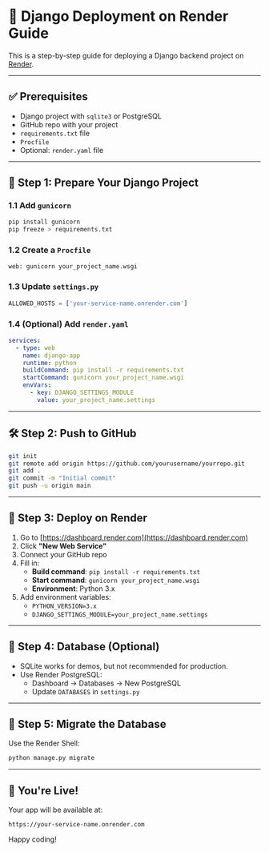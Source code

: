 
# 🐍 Django Deployment on Render Guide

This is a step-by-step guide for deploying a Django backend project on [Render](https://render.com).

---

## ✅ Prerequisites
- Django project with `sqlite3` or PostgreSQL
- GitHub repo with your project
- `requirements.txt` file
- `Procfile`
- Optional: `render.yaml` file

---

## 🔧 Step 1: Prepare Your Django Project

### 1.1 Add `gunicorn`
```bash
pip install gunicorn
pip freeze > requirements.txt
```

### 1.2 Create a `Procfile`
```
web: gunicorn your_project_name.wsgi
```

### 1.3 Update `settings.py`
```python
ALLOWED_HOSTS = ['your-service-name.onrender.com']
```

### 1.4 (Optional) Add `render.yaml`
```yaml
services:
  - type: web
    name: django-app
    runtime: python
    buildCommand: pip install -r requirements.txt
    startCommand: gunicorn your_project_name.wsgi
    envVars:
      - key: DJANGO_SETTINGS_MODULE
        value: your_project_name.settings
```

---

## 🛠️ Step 2: Push to GitHub

```bash
git init
git remote add origin https://github.com/yourusername/yourrepo.git
git add .
git commit -m "Initial commit"
git push -u origin main
```

---

## 🚀 Step 3: Deploy on Render

1. Go to [https://dashboard.render.com](https://dashboard.render.com)
2. Click **"New Web Service"**
3. Connect your GitHub repo
4. Fill in:
   - **Build command**: `pip install -r requirements.txt`
   - **Start command**: `gunicorn your_project_name.wsgi`
   - **Environment**: Python 3.x
5. Add environment variables:
   - `PYTHON_VERSION=3.x`
   - `DJANGO_SETTINGS_MODULE=your_project_name.settings`

---

## 💾 Step 4: Database (Optional)

- SQLite works for demos, but not recommended for production.
- Use Render PostgreSQL:
  - Dashboard → Databases → New PostgreSQL
  - Update `DATABASES` in `settings.py`

---

## 🧪 Step 5: Migrate the Database

Use the Render Shell:
```bash
python manage.py migrate
```

---

## 🎉 You're Live!

Your app will be available at:
```
https://your-service-name.onrender.com
```

Happy coding!
